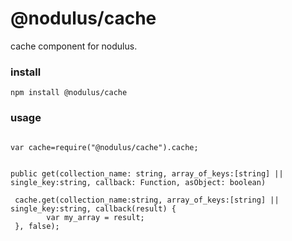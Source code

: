 # @nodulus/cache

 cache component for nodulus.
    

 ### install
 `npm install @nodulus/cache`
 
 
 ### usage
 ```
 
 var cache=require("@nodulus/cache").cache;
 

 ```


`public get(collection_name: string, array_of_keys:[string] || single_key:string, callback: Function, asObject: boolean)`

```
 cache.get(collection_name:string, array_of_keys:[string] || single_key:string, callback(result) {
        var my_array = result;
 }, false);


 
 ```  